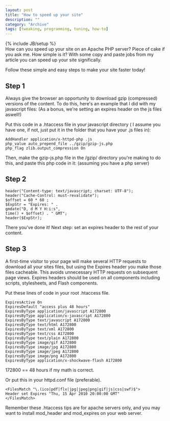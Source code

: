 ```yaml
--- 
layout: post 
title: "How to speed up your site"
description: ""
category: "Archive"
tags: [tweaking, programming, tuning, how-to]
---
```

{% include JB/setup %}  
How can you speed up your site on an Apache PHP server? Piece of cake if you ask me. How simple is it? With some copy and paste jobs from my article you can speed up your site significally.

Follow these simple and easy steps to make your site faster today!

## Step 1

Always give the browser an opportunity to download gzip (compressed) versions of the content. To do this, here's an example that I did with my javascript files: (As a bonus, we're setting an expires header on the js files aswell!)

Put this code in a .htaccess file in your javascript directory ( I assume you have one, if not, just put it in the folder that you have your .js files in):

    AddHandler application/x-httpd-php .js
    php_value auto_prepend_file ../gzip/gzip-js.php
    php_flag zlib.output_compression On

Then, make the gzip-js.php file in the /gzip/ directory you're making to do this, and paste this php code in it: (assuming you have a php server)

## Step 2

    header("Content-type: text/javascript; charset: UTF-8");
    header("Cache-Control: must-revalidate");
    $offset = 60 * 60 ;
    $ExpStr = "Expires: " . 
    gmdate("D, d M Y H:i:s",
    time() + $offset) . " GMT";
    header($ExpStr);

There you've done it! Next step: set an expires header to the rest of your content.

## Step 3

A first-time visitor to your page will make several HTTP requests to download all your sites files, but using the Expires header you make those files cacheable. This avoids unnecessary HTTP requests on subsequent page views. Expires headers should be used on all components including scripts, stylesheets, and Flash components.

Put these lines of code in your root .htaccess file.

    ExpiresActive On
    ExpiresDefault "access plus 48 hours"
    ExpiresByType application/javascript A172800
    ExpiresByType application/x-javascript A172800
    ExpiresByType text/javascript A172800
    ExpiresByType text/html A172800
    ExpiresByType text/xml A172800
    ExpiresByType text/css A172800
    ExpiresByType text/plain A172800
    ExpiresByType image/gif A172800
    ExpiresByType image/jpg A172800
    ExpiresByType image/jpeg A172800
    ExpiresByType image/png A172800
    ExpiresByType application/x-shockwave-flash A172800

172800 == 48 hours if my math is correct.

Or put this in your httpd.conf file (preferable).

    <FilesMatch "\.(ico|pdf|flv|jpg|jpeg|png|gif|js|css|swf)$">
    Header set Expires "Thu, 15 Apr 2010 20:00:00 GMT"
    </FilesMatch>

Remember these .htaccess tips are for apache servers only, and you may want to install mod_header and mod_expires on your web server.


